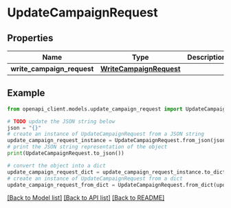 # UpdateCampaignRequest


## Properties

Name | Type | Description | Notes
------------ | ------------- | ------------- | -------------
**write_campaign_request** | [**WriteCampaignRequest**](WriteCampaignRequest.md) |  | 

## Example

```python
from openapi_client.models.update_campaign_request import UpdateCampaignRequest

# TODO update the JSON string below
json = "{}"
# create an instance of UpdateCampaignRequest from a JSON string
update_campaign_request_instance = UpdateCampaignRequest.from_json(json)
# print the JSON string representation of the object
print(UpdateCampaignRequest.to_json())

# convert the object into a dict
update_campaign_request_dict = update_campaign_request_instance.to_dict()
# create an instance of UpdateCampaignRequest from a dict
update_campaign_request_from_dict = UpdateCampaignRequest.from_dict(update_campaign_request_dict)
```
[[Back to Model list]](../README.md#documentation-for-models) [[Back to API list]](../README.md#documentation-for-api-endpoints) [[Back to README]](../README.md)


